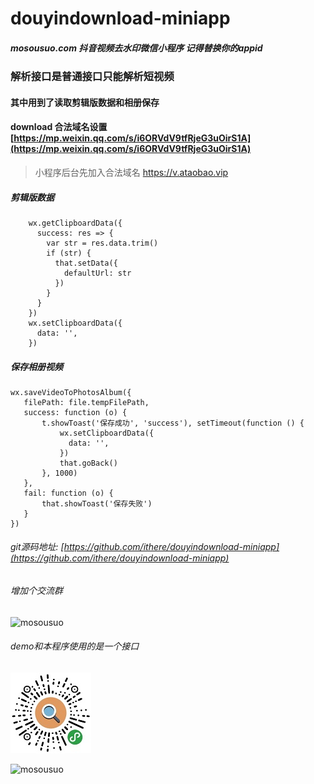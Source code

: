 # douyindownload-miniapp
##### mosousuo.com 抖音视频去水印微信小程序 记得替换你的appid
### 解析接口是普通接口只能解析短视频
#### 其中用到了读取剪辑版数据和相册保存
#### download 合法域名设置 [https://mp.weixin.qq.com/s/i6ORVdV9tfRjeG3uOirS1A](https://mp.weixin.qq.com/s/i6ORVdV9tfRjeG3uOirS1A)
> 小程序后台先加入合法域名 https://v.ataobao.vip
##### 剪辑版数据
```
    wx.getClipboardData({
      success: res => {
        var str = res.data.trim()
        if (str) {
          that.setData({
            defaultUrl: str
          })
        }
      }
    })
    wx.setClipboardData({
      data: '',
    })
```
##### 保存相册视频
```
wx.saveVideoToPhotosAlbum({
   filePath: file.tempFilePath,
   success: function (o) {
       t.showToast('保存成功', 'success'), setTimeout(function () {
           wx.setClipboardData({
             data: '',
           })
           that.goBack()
       }, 1000)
   },
   fail: function (o) {
       that.showToast('保存失败')
   }
})
```
###### git源码地址: [https://github.com/ithere/douyindownload-miniapp](https://github.com/ithere/douyindownload-miniapp)

###### 增加个交流群
![mosousuo](https://ae01.alicdn.com/kf/Hd07388cc388c45c4b172cbe595f2f389t.jpg)

###### demo和本程序使用的是一个接口
![mosousuo](qrcode_ms.jpg)

![mosousuo](mosousuo_1.png)

